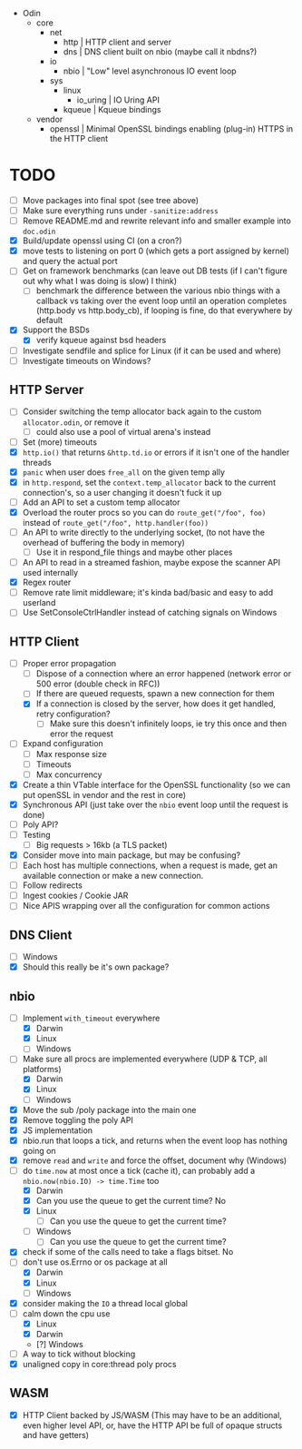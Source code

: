 - Odin
	- core
		- net
			- http         | HTTP client and server
			- dns          | DNS client built on nbio (maybe call it nbdns?)
		- io
			- nbio         | "Low" level asynchronous IO event loop
		- sys
			- linux
				- io_uring | IO Uring API
			- kqueue       | Kqueue bindings
	 - vendor
	 	- openssl          | Minimal OpenSSL bindings enabling (plug-in) HTTPS in the HTTP client

# TODO

- [ ] Move packages into final spot (see tree above)
- [ ] Make sure everything runs under `-sanitize:address`
- [ ] Remove README.md and rewrite relevant info and smaller example into `doc.odin`
- [x] Build/update openssl using CI (on a cron?)
- [x] move tests to listening on port 0 (which gets a port assigned by kernel) and query the actual port
- [ ] Get on framework benchmarks (can leave out DB tests (if I can't figure out why what I was doing is slow) I think)
	- [ ] benchmark the difference between the various nbio things with a callback vs taking over the event loop until an operation completes (http.body vs http.body_cb), if looping is fine, do that everywhere by default
- [x] Support the BSDs
	- [x] verify kqueue against bsd headers
- [ ] Investigate sendfile and splice for Linux (if it can be used and where)
- [ ] Investigate timeouts on Windows?

## HTTP Server

- [ ] Consider switching the temp allocator back again to the custom `allocator.odin`, or remove it
	- [ ] could also use a pool of virtual arena's instead
- [ ] Set (more) timeouts
- [x] `http.io()` that returns `&http.td.io` or errors if it isn't one of the handler threads
- [x] `panic` when user does `free_all` on the given temp ally
- [x] in `http.respond`, set the `context.temp_allocator` back to the current connection's, so a user changing it doesn't fuck it up
- [ ] Add an API to set a custom temp allocator
- [x] Overload the router procs so you can do `route_get("/foo", foo)` instead of `route_get("/foo", http.handler(foo))`
- [ ] An API to write directly to the underlying socket, (to not have the overhead of buffering the body in memory)
	- [ ] Use it in respond_file things and maybe other places
- [ ] An API to read in a streamed fashion, maybe expose the scanner API used internally
- [x] Regex router
- [ ] Remove rate limit middleware; it's kinda bad/basic and easy to add userland
- [ ] Use SetConsoleCtrlHandler instead of catching signals on Windows

## HTTP Client

- [ ] Proper error propagation
	- [ ] Dispose of a connection where an error happened (network error or 500 error (double check in RFC))
	- [ ] If there are queued requests, spawn a new connection for them
	- [x] If a connection is closed by the server, how does it get handled, retry configuration?
		- [ ] Make sure this doesn't infinitely loops, ie try this once and then error the request
- [ ] Expand configuration
    - [ ] Max response size
	- [ ] Timeouts
	- [ ] Max concurrency
- [x] Create a thin VTable interface for the OpenSSL functionality (so we can put openSSL in vendor and the rest in core)
- [x] Synchronous API (just take over the `nbio` event loop until the request is done)
- [ ] Poly API?
- [ ] Testing
	- [ ] Big requests > 16kb (a TLS packet)
- [x] Consider move into main package, but may be confusing?
- [ ] Each host has multiple connections, when a request is made, get an available connection or make a new connection.
- [ ] Follow redirects
- [ ] Ingest cookies / Cookie JAR
- [ ] Nice APIS wrapping over all the configuration for common actions

## DNS Client

- [ ] Windows
- [x] Should this really be it's own package?

## nbio

- [ ] Implement `with_timeout` everywhere
	- [x] Darwin
	- [x] Linux
	- [ ] Windows
- [ ] Make sure all procs are implemented everywhere (UDP & TCP, all platforms)
	- [x] Darwin
	- [x] Linux
	- [ ] Windows
- [x] Move the sub /poly package into the main one
- [x] Remove toggling the poly API
- [x] JS implementation
- [x] nbio.run that loops a tick, and returns when the event loop has nothing going on
- [x] remove `read` and `write` and force the offset, document why (Windows)
- [ ] do `time.now` at most once a tick (cache it), can probably add a `nbio.now(nbio.IO) -> time.Time` too
    - [x] Darwin
	- [x] Can you use the queue to get the current time? No
  - [x] Linux
    - [ ] Can you use the queue to get the current time?
  - [ ] Windows
	- [ ] Can you use the queue to get the current time?
- [x] check if some of the calls need to take a flags bitset. No
- [ ] don't use os.Errno or os package at all
	- [x] Darwin
	- [x] Linux
	- [ ] Windows
- [x] consider making the `IO` a thread local global
- [ ] calm down the cpu use
	- [x] Linux
	- [x] Darwin
	- [?] Windows
- [ ] A way to tick without blocking
- [x] unaligned copy in core:thread poly procs

## WASM

- [x] HTTP Client backed by JS/WASM (This may have to be an additional, even higher level API, or, have the HTTP API be full of opaque structs and have getters)
